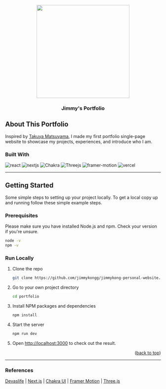 <a name="readme-top"></a>

<div align="center">
  <a href="https://jimmykong-portfolio.vercel.app">
    <img src="https://i.imgur.com/Ny9SAJw.gif" height=300 />
  </a>
  <h3>Jimmy's Portfolio</h3>
</div>

## About This Portfolio

Inspired by [Takuya Matsuyama](https://github.com/craftzdog/craftzdog-homepage), I made my first portfolio single-page website to showcase my projects, experiences, and introduce who I am.


### Built With

![react](https://img.shields.io/badge/React-20232A?style=for-the-badge&logo=react&logoColor=61DAFB)
![nextjs](https://img.shields.io/badge/Next-black?style=for-the-badge&logo=next.js&logoColor=white)
![Chakra](https://img.shields.io/badge/chakra-%234ED1C5.svg?style=for-the-badge&logo=chakraui&logoColor=white)
![Threejs](https://img.shields.io/badge/threejs-black?style=for-the-badge&logo=three.js&logoColor=white)
![framer-motion](https://img.shields.io/badge/Framer_Motion-0055FF?style=for-the-badge&logo=framer&logoColor=white)
![vercel](https://img.shields.io/badge/Vercel-20232A?style=for-the-badge&logo=vercel&logoColor=61DAFB)

<hr />

## Getting Started

Some simple steps to setting up your project locally.
To get a local copy up and running follow these simple example steps.

### Prerequisites

Please make sure you have installed Node.js and npm. Check your version if you're unsure.

```sh
node -v
npm -v
```

### Run Locally

1. Clone the repo
   ```sh
   git clone https://github.com/jimmykongg/jimmykong-personal-website.git
   ```
2. Go to your own project directory
   ```sh
   cd portfolio
   ```
4. Install NPM packages and dependencies
   ```sh
   npm install
   ```
5. Start the server
   ```sh
   npm run dev
   ```
6. Open [http://localhost:3000](http://localhost:3000) to check out the result.

<p align="right">(<a href="#readme-top">back to top</a>)</p>

<hr />

### References

[Devaslife](https://www.youtube.com/watch?v=bSMZgXzC9AA&t=3829s) | [Next.js](https://nextjs.org/) | [Chakra UI](https://chakra-ui.com) | [Framer Motion](https://www.framer.com/motion/) | [Three.js](https://threejs.org)
